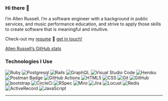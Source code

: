 ### Hi there :wave:
I’m Allen Russell. I’m a software engineer with a background in public services, and music performance education, and strive to apply those skills to create software that is meaningful and intuitive.

Check-out my [resume](https://github.com/garussell/garussell/files/13289647/AR.Resume.pdf)
📱 [get in touch!](https://www.linkedin.com/in/garyallenrusselljr/)


[Allen Russell’s GitHub stats](https://github-readme-stats.vercel.app/api?username=garussell)
 ### Technologies I Use
![Ruby](https://img.shields.io/badge/ruby-%23CC342D.svg?style=for-the-badge&logo=ruby&logoColor=white)
![Postgresql](https://img.shields.io/badge/PostgreSQL-316192?style=for-the-badge&logo=postgresql&logoColor=white)
![Rails](https://img.shields.io/badge/rails-%23CC0000.svg?style=for-the-badge&logo=ruby-on-rails&logoColor=white)
![GraphQL](https://img.shields.io/badge/-GraphQL-E10098?style=for-the-badge&logo=graphql&logoColor=white)
![Visual Studio Code](https://img.shields.io/badge/Visual%20Studio%20Code-0078d7.svg?style=for-the-badge&logo=visual-studio-code&logoColor=white)
![Heroku](https://img.shields.io/badge/heroku-%23430098.svg?style=for-the-badge&logo=heroku&logoColor=white)
![Postman Badge](https://img.shields.io/badge/Postman-FF6C37?logo=postman&logoColor=fff&style=for-the-badge)
![GitHub Actions](https://img.shields.io/badge/github%20actions-%232671E5.svg?style=for-the-badge&logo=githubactions&logoColor=white)
![HTML5](https://img.shields.io/badge/-HTML5-E34F26?style=for-the-badge&logo=html5&logoColor=white)
![CSS](https://img.shields.io/badge/-CSS-1572B6?style=for-the-badge&logo=css3&logoColor=white)
![Git](https://img.shields.io/badge/-Git-F05032?style=for-the-badge&logo=git&logoColor=white)
![GitHub](https://img.shields.io/badge/-GitHub-181717?style=for-the-badge&logo=github&logoColor=white)
![bootstrap](https://img.shields.io/badge/-Bootstrap-7952B3?style=for-the-badge&logo=bootstrap&logoColor=white)
![CircleCi](https://img.shields.io/badge/-CircleCI-343434?style=for-the-badge&logo=circleci&logoColor=white)
![RSpec](https://img.shields.io/badge/-RSpec-FF3C1A?style=for-the-badge&logo=ruby&logoColor=white)
![Miro](https://img.shields.io/badge/Miro-E34F26?style=for-the-badge&logo=miro&logoColor=white)
![Jira](https://img.shields.io/badge/Jira-Your_Color_Here?style=for-the-badge&logo=jira&logoColor=white)
![Locust](https://img.shields.io/badge/Locust-%23430098.svg?style=for-the-badge&logo=locust&logoColor=white)
![Redis](https://img.shields.io/badge/Redis-%23CC0000.svg?style=for-the-badge&logo=redis&logoColor=white)
![ActiveRecord](https://img.shields.io/badge/ActiveRecord-FF6C37?style=for-the-badge&logo=ruby&logoColor=white)
![JavaScript](https://img.shields.io/badge/JavaScript-Your_Color_Here?style=for-the-badge&logo=javascript&logoColor=white)

---







